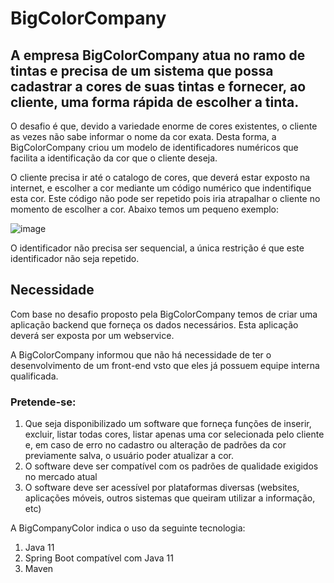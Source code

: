# BigColorCompany

## A empresa BigColorCompany atua no ramo de tintas e precisa de um sistema que possa cadastrar a cores de suas tintas e fornecer, ao cliente, uma forma rápida de escolher a tinta.

O desafio é que, devido a variedade enorme de cores existentes, o cliente as vezes não sabe informar o nome da cor exata. Desta forma, a BigColorCompany criou um modelo de identificadores numéricos que facilita a identificação da cor que o cliente deseja.

O cliente precisa ir até o catalogo de cores, que deverá estar exposto na internet, e escolher a cor mediante um código numérico que indentifique esta cor.
Este código não pode ser repetido pois iria atrapalhar o cliente no momento de escolher a cor.
Abaixo temos um pequeno exemplo:

![image](https://github.com/marcusmazzo/bigcolorcompany/assets/1068874/96defc0e-3c88-415c-97a7-51d5c32dc6fc)

O identificador não precisa ser sequencial, a única restrição é que este identificador não seja repetido.


## Necessidade

Com base no desafio proposto pela BigColorCompany temos de criar uma aplicação backend que forneça os dados necessários.
Esta aplicação deverá ser exposta por um webservice.

A BigColorCompany informou que não há necessidade de ter o desenvolvimento de um front-end vsto que eles já possuem equipe interna qualificada.

### Pretende-se:

1. Que seja disponibilizado um software que forneça funções de inserir, excluir, listar todas cores, listar apenas uma cor selecionada pelo cliente e, em caso de erro no cadastro ou alteração de padrões da cor previamente salva, o usuário poder atualizar a cor.
2. O software deve ser compatível com os padrões de qualidade exigidos no mercado atual
3. O software deve ser acessível por plataformas diversas (websites, aplicações móveis, outros sistemas que queiram utilizar a informação, etc)

A BigCompanyColor indica o uso da seguinte tecnologia:

1. Java 11
2. Spring Boot compatível com Java 11
3. Maven


   

